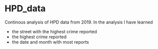 # HPD_data
Continous analysis of HPD data from 2019.
In the analysis I have learned
- the street with the highest crime reported
- the highest crime reported
- the date and month with most reports

